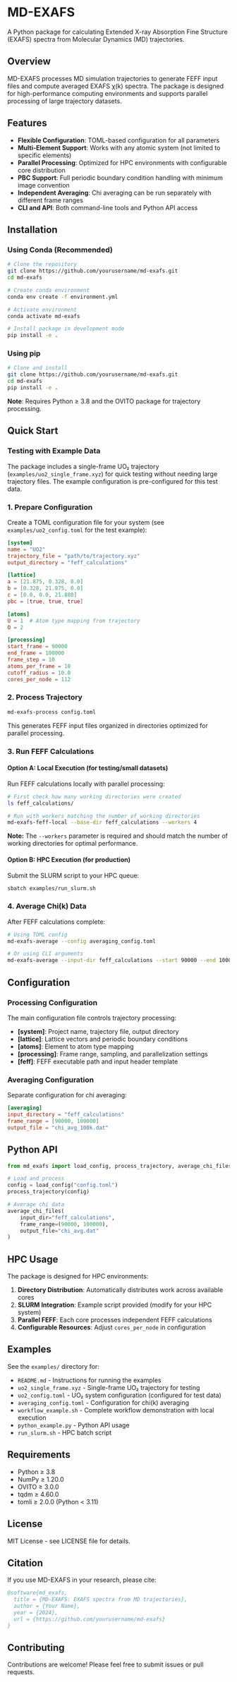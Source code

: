 # MD-EXAFS

A Python package for calculating Extended X-ray Absorption Fine Structure (EXAFS) spectra from Molecular Dynamics (MD) trajectories.

## Overview

MD-EXAFS processes MD simulation trajectories to generate FEFF input files and compute averaged EXAFS χ(k) spectra. The package is designed for high-performance computing environments and supports parallel processing of large trajectory datasets.

## Features

- **Flexible Configuration**: TOML-based configuration for all parameters
- **Multi-Element Support**: Works with any atomic system (not limited to specific elements)
- **Parallel Processing**: Optimized for HPC environments with configurable core distribution
- **PBC Support**: Full periodic boundary condition handling with minimum image convention
- **Independent Averaging**: Chi averaging can be run separately with different frame ranges
- **CLI and API**: Both command-line tools and Python API access

## Installation

### Using Conda (Recommended)

```bash
# Clone the repository
git clone https://github.com/yourusername/md-exafs.git
cd md-exafs

# Create conda environment
conda env create -f environment.yml

# Activate environment
conda activate md-exafs

# Install package in development mode
pip install -e .
```

### Using pip

```bash
# Clone and install
git clone https://github.com/yourusername/md-exafs.git
cd md-exafs
pip install -e .
```

**Note**: Requires Python ≥ 3.8 and the OVITO package for trajectory processing.

## Quick Start

### Testing with Example Data

The package includes a single-frame UO₂ trajectory (`examples/uo2_single_frame.xyz`) for quick testing without needing large trajectory files. The example configuration is pre-configured for this test data.

### 1. Prepare Configuration

Create a TOML configuration file for your system (see `examples/uo2_config.toml` for the test example):

```toml
[system]
name = "UO2"
trajectory_file = "path/to/trajectory.xyz"
output_directory = "feff_calculations"

[lattice]
a = [21.875, 0.328, 0.0]
b = [0.328, 21.875, 0.0]
c = [0.0, 0.0, 21.880]
pbc = [true, true, true]

[atoms]
U = 1  # Atom type mapping from trajectory
O = 2

[processing]
start_frame = 90000
end_frame = 100000
frame_step = 10
atoms_per_frame = 10
cutoff_radius = 10.0
cores_per_node = 112
```

### 2. Process Trajectory

```bash
md-exafs-process config.toml
```

This generates FEFF input files organized in directories optimized for parallel processing.

### 3. Run FEFF Calculations

#### Option A: Local Execution (for testing/small datasets)

Run FEFF calculations locally with parallel processing:

```bash
# First check how many working directories were created
ls feff_calculations/

# Run with workers matching the number of working directories
md-exafs-feff-local --base-dir feff_calculations --workers 4
```

**Note:** The `--workers` parameter is required and should match the number of working directories for optimal performance.

#### Option B: HPC Execution (for production)

Submit the SLURM script to your HPC queue:

```bash
sbatch examples/run_slurm.sh
```

### 4. Average Chi(k) Data

After FEFF calculations complete:

```bash
# Using TOML config
md-exafs-average --config averaging_config.toml

# Or using CLI arguments
md-exafs-average --input-dir feff_calculations --start 90000 --end 100000 --output chi_avg.dat
```

## Configuration

### Processing Configuration

The main configuration file controls trajectory processing:

- **[system]**: Project name, trajectory file, output directory
- **[lattice]**: Lattice vectors and periodic boundary conditions
- **[atoms]**: Element to atom type mapping
- **[processing]**: Frame range, sampling, and parallelization settings
- **[feff]**: FEFF executable path and input header template

### Averaging Configuration

Separate configuration for chi averaging:

```toml
[averaging]
input_directory = "feff_calculations"
frame_range = [90000, 100000]
output_file = "chi_avg_100k.dat"
```

## Python API

```python
from md_exafs import load_config, process_trajectory, average_chi_files

# Load and process
config = load_config("config.toml")
process_trajectory(config)

# Average chi data
average_chi_files(
    input_dir="feff_calculations",
    frame_range=(90000, 100000),
    output_file="chi_avg.dat"
)
```

## HPC Usage

The package is designed for HPC environments:

1. **Directory Distribution**: Automatically distributes work across available cores
2. **SLURM Integration**: Example script provided (modify for your HPC system)
3. **Parallel FEFF**: Each core processes independent FEFF calculations
4. **Configurable Resources**: Adjust `cores_per_node` in configuration

## Examples

See the `examples/` directory for:

- `README.md` - Instructions for running the examples
- `uo2_single_frame.xyz` - Single-frame UO₂ trajectory for testing
- `uo2_config.toml` - UO₂ system configuration (configured for test data)
- `averaging_config.toml` - Configuration for chi(k) averaging
- `workflow_example.sh` - Complete workflow demonstration with local execution
- `python_example.py` - Python API usage
- `run_slurm.sh` - HPC batch script

## Requirements

- Python ≥ 3.8
- NumPy ≥ 1.20.0
- OVITO ≥ 3.0.0
- tqdm ≥ 4.60.0
- tomli ≥ 2.0.0 (Python < 3.11)

## License

MIT License - see LICENSE file for details.

## Citation

If you use MD-EXAFS in your research, please cite:

```bibtex
@software{md_exafs,
  title = {MD-EXAFS: EXAFS spectra from MD trajectories},
  author = {Your Name},
  year = {2024},
  url = {https://github.com/yourusername/md-exafs}
}
```

## Contributing

Contributions are welcome! Please feel free to submit issues or pull requests.